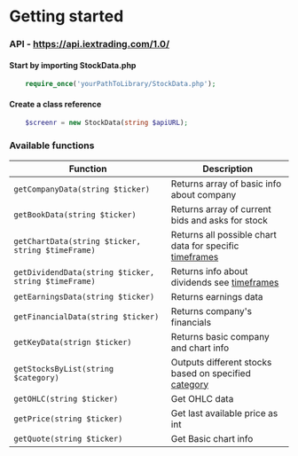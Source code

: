 # Getting started

### API - https://api.iextrading.com/1.0/

#### Start by importing StockData.php

```PHP
    require_once('yourPathToLibrary/StockData.php');
```


#### Create a class reference

```PHP
    $screenr = new StockData(string $apiURL);
``` 

### Available functions

Function | Description 
-------- | -----------
`getCompanyData(string $ticker)` | Returns array of basic info about company
`getBookData(string $ticker)` |  Returns array of current bids and asks for stock
`getChartData(string $ticker, string $timeFrame)` | Returns all possible chart data for specific [timeframes](https://iextrading.com/developer/docs/#chart)
`getDividendData(string $ticker, string $timeFrame)` | Returns info about dividends see [timeframes](https://iextrading.com/developer/docs/#dividends)
`getEarningsData(string $ticker)` | Returns earnings data
`getFinancialData(string $ticker)` | Returns company's financials
`getKeyData(strign $ticker)` | Returns basic company and chart info
`getStocksByList(string $category)` | Outputs different stocks based on specified [category](https://iextrading.com/developer/docs/#list)
`getOHLC(string $ticker)` | Get OHLC data
`getPrice(string $ticker)` | Get last available price as int
`getQuote(string $ticker)` | Get Basic chart info